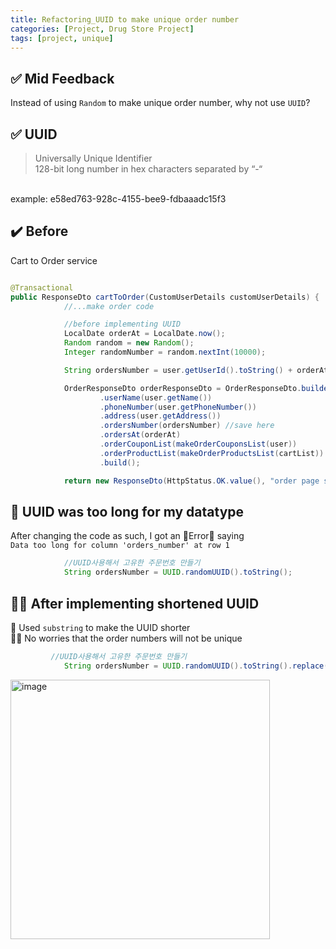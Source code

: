 ```yaml
---
title: Refactoring_UUID to make unique order number
categories: [Project, Drug Store Project]
tags: [project, unique]
---
```


## ✅ Mid Feedback

Instead of using `Random` to make unique order number, why not use `UUID`?

## ✅ UUID

> Universally Unique Identifier <br>
> 128-bit long number in hex characters separated by “-“<br>

<br>
example: e58ed763-928c-4155-bee9-fdbaaadc15f3

## ✔️ Before

Cart to Order service<br>

```java

@Transactional
public ResponseDto cartToOrder(CustomUserDetails customUserDetails) {
            //...make order code

            //before implementing UUID
            LocalDate orderAt = LocalDate.now();
            Random random = new Random();
            Integer randomNumber = random.nextInt(10000);

            String ordersNumber = user.getUserId().toString() + orderAt.getYear() + ":" + randomNumber.toString();

            OrderResponseDto orderResponseDto = OrderResponseDto.builder()
                    .userName(user.getName())
                    .phoneNumber(user.getPhoneNumber())
                    .address(user.getAddress())
                    .ordersNumber(ordersNumber) //save here
                    .ordersAt(orderAt)
                    .orderCouponList(makeOrderCouponsList(user))
                    .orderProductList(makeOrderProductsList(cartList))
                    .build();

            return new ResponseDto(HttpStatus.OK.value(), "order page show success", orderResponseDto);
```

## 🔴 UUID was too long for my datatype

After changing the code as such, I got an 🔴Error🔴 saying <br>
`Data too long for column 'orders_number' at row 1`<br>

```java
            //UUID사용해서 고유한 주문번호 만들기
            String ordersNumber = UUID.randomUUID().toString();

```

## 👍🏻 After implementing shortened UUID

🔵 Used `substring` to make the UUID shorter <br>
👍🏻 No worries that the order numbers will not be unique<br>

```java
         //UUID사용해서 고유한 주문번호 만들기
            String ordersNumber = UUID.randomUUID().toString().replace("-", "").substring(0, 16);

```

<img width="415" alt="image" src="https://github.com/soheeparklee/Backend-shoppingMall-Mar2024/assets/97790983/65bacfcb-5b33-407b-97de-621f61564aa3">
